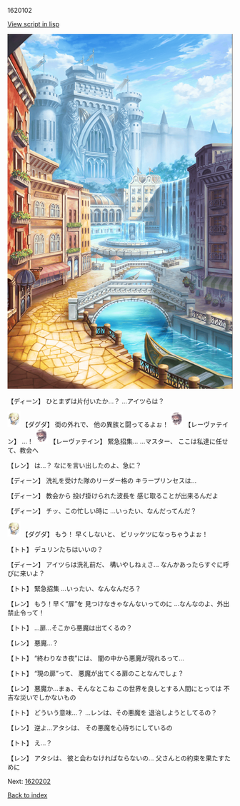 1620102

[View script in lisp](../scripts/1620102.txt)

![006_town.png](../images/backgrounds/006_town.png)

【ディーン】
ひとまずは片付いたか…？
…アイツらは？

<img src="../images/units/200641.png" alt="200641.png" height="34"/>
【ダグダ】
街の外れで、
他の異族と闘ってるよぉ！

<img src="../images/units/100221.png" alt="100221.png" height="34"/>
【レーヴァテイン】
…！

<img src="../images/units/100221.png" alt="100221.png" height="34"/>
【レーヴァテイン】
緊急招集…
…マスター、
ここは私達に任せて、教会へ

【レン】
は…？
なにを言い出したのよ、急に？

【ディーン】
洗礼を受けた隊のリーダー格の
キラープリンセスは…

【ディーン】
教会から
投げ掛けられた波長を
感じ取ることが出来るんだよ

【ディーン】
チッ、この忙しい時に
…いったい、なんだってんだ？

<img src="../images/units/200641.png" alt="200641.png" height="34"/>
【ダグダ】
もう！
早くしないと、
ビリッケツになっちゃうよぉ！

【トト】
デュリンたちはいいの？

【ディーン】
アイツらは洗礼前だ、
構いやしねぇさ…
なんかあったらすぐに呼びに来いよ？

【トト】
緊急招集
…いったい、なんなんだろ？

【レン】
もう！早く“扉”を
見つけなきゃなんないってのに
…なんなのよ、外出禁止令って！

【トト】
…扉…そこから悪魔は出てくるの？

【レン】
悪魔…？

【トト】
“終わりなき夜”には、
闇の中から悪魔が現れるって…

【トト】
“現の扉”って、
悪魔が出てくる扉のことなんでしょ？

【レン】
悪魔か…まぁ、そんなとこね
この世界を良しとする人間にとっては
不吉な災いでしかないもの

【トト】
どういう意味…？
…レンは、その悪魔を
退治しようとしてるの？

【レン】
逆よ…アタシは、
その悪魔を心待ちにしているの

【トト】
え…？

【レン】
アタシは、
彼と会わなければならないの…
父さんとの約束を果たすために


Next: [1620202](1620202.md)

[Back to index](index.md)
